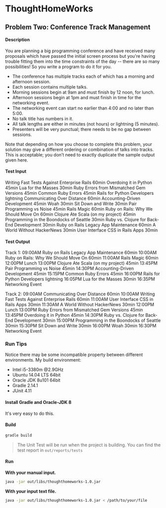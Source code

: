 # ThoughtHomeWorks

## Problem Two: Conference Track Management

#### Description
You are planning a big programming conference and have received many proposals which have passed the initial screen process but you're having trouble fitting them into the time constraints of the day -- there are so many possibilities! So you write a program to do it for you.

- The conference has multiple tracks each of which has a morning and afternoon session.
- Each session contains multiple talks.
- Morning sessions begin at 9am and must finish by 12 noon, for lunch.
- Afternoon sessions begin at 1pm and must finish in time for the networking event.
- The networking event can start no earlier than 4:00 and no later than 5:00.
- No talk title has numbers in it.
- All talk lengths are either in minutes (not hours) or lightning (5 minutes).
- Presenters will be very punctual; there needs to be no gap between sessions.

Note that depending on how you choose to complete this problem, your solution may give a different ordering or combination of talks into tracks. This is acceptable; you don’t need to exactly duplicate the sample output given here.

#### Test Input
Writing Fast Tests Against Enterprise Rails 60min
Overdoing it in Python 45min
Lua for the Masses 30min
Ruby Errors from Mismatched Gem Versions 45min
Common Ruby Errors 45min
Rails for Python Developers lightning
Communicating Over Distance 60min
Accounting-Driven Development 45min
Woah 30min
Sit Down and Write 30min
Pair Programming vs Noise 45min
Rails Magic 60min
Ruby on Rails: Why We Should Move On 60min
Clojure Ate Scala (on my project) 45min
Programming in the Boondocks of Seattle 30min
Ruby vs. Clojure for Back-End Development 30min
Ruby on Rails Legacy App Maintenance 60min
A World Without HackerNews 30min
User Interface CSS in Rails Apps 30min

#### Test Output

Track 1:
09:00AM Ruby on Rails Legacy App Maintenance 60min
10:00AM Ruby on Rails: Why We Should Move On 60min
11:00AM Rails Magic 60min
12:00PM Lunch
13:00PM Clojure Ate Scala (on my project) 45min
13:45PM Pair Programming vs Noise 45min
14:30PM Accounting-Driven Development 45min
15:15PM Common Ruby Errors 45min
16:00PM Rails for Python Developers lightning
16:05PM Lua for the Masses 30min
16:35PM Networking Event

Track 2:
09:00AM Communicating Over Distance 60min
10:00AM Writing Fast Tests Against Enterprise Rails 60min
11:00AM User Interface CSS in Rails Apps 30min
11:30AM A World Without HackerNews 30min
12:00PM Lunch
13:00PM Ruby Errors from Mismatched Gem Versions 45min
13:45PM Overdoing it in Python 45min
14:30PM Ruby vs. Clojure for Back-End Development 30min
15:00PM Programming in the Boondocks of Seattle 30min
15:30PM Sit Down and Write 30min
16:00PM Woah 30min
16:30PM Networking Event

### Run Tips
Notice there may be some incompatible property between different environments.
My build environment:
- Intel i5-3380m @2.9GHz
- Ubuntu 14.04 LTS 64bit
- Oracle JDK 8u101 64bit
- Gradle 2.14.1
- JUnit 4.11

#### Install Gradle and Oracle-JDK 8
It's very easy to do this.

#### Build
``` bash
gradle build
```
> The Unit Test will be run when the project is building.
> You can find the test report in `out/reports/tests`

#### Run
**With your manual input.**
``` bash
java -jar out/libs/thoughthomeworks-1.0.jar
```

**With your input text file.**
``` bash
java -jar out/libs/thoughthomeworks-1.0.jar < /path/to/your/file
```


